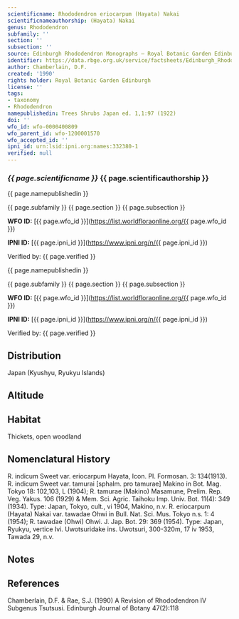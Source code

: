 ```yaml
---
scientificname: Rhododendron eriocarpum (Hayata) Nakai
scientificnameauthorship: (Hayata) Nakai
genus: Rhododendron
subfamily: ''
section: ''
subsection: ''
source: Edinburgh Rhododendron Monographs – Royal Botanic Garden Edinburgh
identifier: https://data.rbge.org.uk/service/factsheets/Edinburgh_Rhododendron_Monographs.xhtml
author: Chamberlain, D.F.
created: '1990'
rights holder: Royal Botanic Garden Edinburgh
license: ''
tags:
- taxonomy
- Rhododendron
namepublishedin: Trees Shrubs Japan ed. 1,1:97 (1922)
doi: ''
wfo_id: wfo-0000400809
wfo_parent_id: wfo-1200001570
wfo_accepted_id: ''
ipni_id: urn:lsid:ipni.org:names:332380-1
verified: null
---
```

### _{{ page.scientificname }}_ {{ page.scientificauthorship }}
 {{ page.namepublishedin }}

{{ page.subfamily }} {{ page.section }} {{ page.subsection }}

**WFO ID:** [{{ page.wfo_id }}](https://list.worldfloraonline.org/{{ page.wfo_id }})

**IPNI ID:** [{{ page.ipni_id }}](https://www.ipni.org/n/{{ page.ipni_id }})

Verified by: {{ page.verified }}

 {{ page.namepublishedin }}

{{ page.subfamily }} {{ page.section }} {{ page.subsection }}

**WFO ID:** [{{ page.wfo_id }}](https://list.worldfloraonline.org/{{ page.wfo_id }})

**IPNI ID:** [{{ page.ipni_id }}](https://www.ipni.org/n/{{ page.ipni_id }})

Verified by: {{ page.verified }}





## Distribution
Japan (Kyushyu, Ryukyu Islands)

## Altitude


## Habitat
Thickets, open woodland

## Nomenclatural History
R. indicum Sweet var. eriocarpum Hayata, Icon. PI. Formosan. 3: 134(1913). R. indicum Sweet var. tamurai [sphalm. pro tamurae] Makino in Bot. Mag. Tokyo 18: 102,103, L (1904); R. tamurae (Makino) Masamune, Prelim. Rep. Veg. Yakus. 106 (1929) & Mem. Sci. Agric. Taihoku Imp. Univ. Bot. 11(4): 349 (1934). Type: Japan, Tokyo, cult., vi 1904, Makino, n.v. R. eriocarpum (Hayata) Nakai var. tawadae Ohwi in Bull. Nat. Sci. Mus. Tokyo n.s. 1: 4 (1954); R. tawadae (Ohwi) Ohwi. J. Jap. Bot. 29: 369 (1954). Type: Japan, Ryukyu, vertice Ivi. Uwotsuridake ins. Uwotsuri, 300-320m, 17 iv 1953, Tawada 29, n.v.
                       
## Notes


## References

Chamberlain, D.F. & Rae, S.J. (1990) A Revision of Rhododendron IV Subgenus Tsutsusi. Edinburgh Journal of Botany 47(2):118
